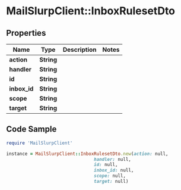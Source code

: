 # MailSlurpClient::InboxRulesetDto

## Properties

Name | Type | Description | Notes
------------ | ------------- | ------------- | -------------
**action** | **String** |  | 
**handler** | **String** |  | 
**id** | **String** |  | 
**inbox_id** | **String** |  | 
**scope** | **String** |  | 
**target** | **String** |  | 

## Code Sample

```ruby
require 'MailSlurpClient'

instance = MailSlurpClient::InboxRulesetDto.new(action: null,
                                 handler: null,
                                 id: null,
                                 inbox_id: null,
                                 scope: null,
                                 target: null)
```


